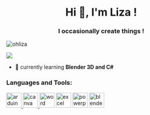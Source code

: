<h1 align="center">Hi 👋, I'm Liza !</h1>
<h3 align="center">I occasionally create things !</h3>
<p align="left"> <img src="https://komarev.com/ghpvc/?username=ohliza&label=Profile%20views&color=0e75b6&style=flat" alt="ohliza" /> </p>


<p align="left"> <img src="https://images.squarespace-cdn.com/content/v1/581499b8e58c627afce6221c/1581466535600-K13XTW44G4XOOC0RFPN5/winky.gif?format=500w" /> </p>

- 🌱 currently learning **Blender 3D and C#**


<p align="left">
</p>

<h3 align="left">Languages and Tools:</h3>
<p align="left"> <a href="https://www.arduino.cc/" target="_blank" rel="noreferrer"> <img src="https://cdn.worldvectorlogo.com/logos/arduino-1.svg" alt="arduino" width="40" height="40"/> </a> <a href="https://www.w3schools.com/cpp/" target="_blank" rel="noreferrer"> <img src="https://upload.wikimedia.org/wikipedia/commons/thumb/0/08/Canva_icon_2021.svg/2048px-Canva_icon_2021.svg.png" alt="canva" width="40" height="40"/> </a> <img  src="https://e1.pngegg.com/pngimages/125/420/png-clipart-button-ui-microsoft-office-2016-microsoft-word-logo-art.png" alt="word" width="40" height="40"/> </a> 
<img  src="https://img2.freepng.fr/20180525/bft/kisspng-microsoft-excel-microsoft-office-365-spreadsheet-5b07920e4915e9.0800448315272227982994.jpg"alt="excel" width="40" height="40"/> </a>
<img  src="https://cdn.pixabay.com/photo/2021/12/13/06/33/powerpoint-6867647_640.png" alt="powerpoint" width="40" height="40"/> </a>
<img  src="https://w7.pngwing.com/pngs/770/966/png-transparent-blender-computer-icons-rendering-blender-3d-computer-graphics-text-orange.png"alt="blender" width="40" height="40"/> </a>



